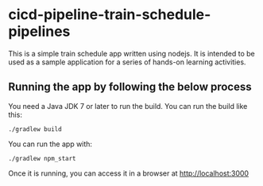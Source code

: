 # cicd-pipeline-train-schedule-pipelines

This is a simple train schedule app written using nodejs. It is intended to be used as a sample application for a series of hands-on learning activities.

## Running the app by following the below process

You need a Java JDK 7 or later to run the build. You can run the build like this:

    ./gradlew build

You can run the app with:

    ./gradlew npm_start

Once it is running, you can access it in a browser at [http://localhost:3000](http://localhost:3000)

